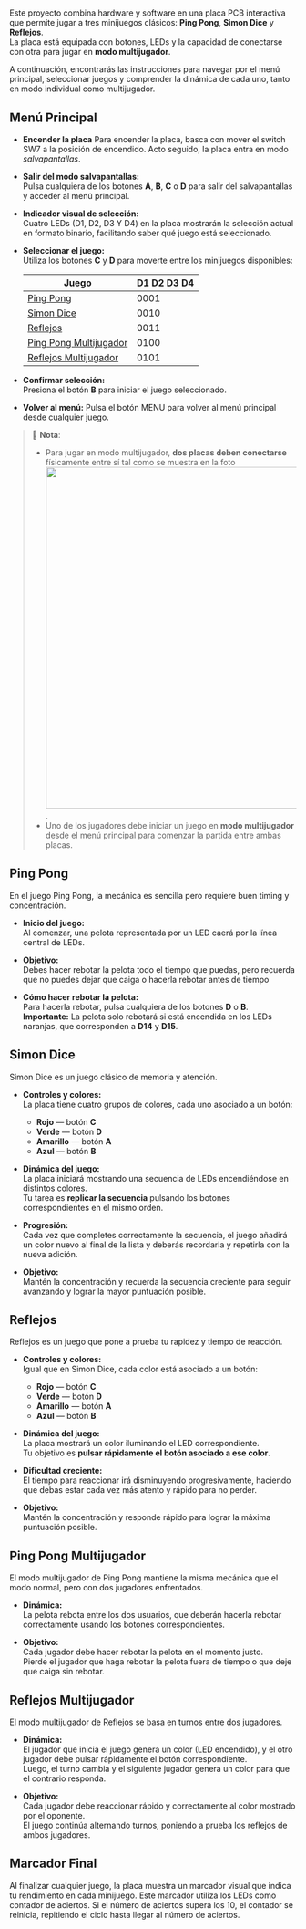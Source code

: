 # 

Este proyecto combina hardware y software en una placa PCB interactiva que permite jugar a tres minijuegos clásicos: **Ping Pong**, **Simon Dice** y **Reflejos**.  
La placa está equipada con botones, LEDs y la capacidad de conectarse con otra para jugar en **modo multijugador**.

A continuación, encontrarás las instrucciones para navegar por el menú principal, seleccionar juegos y comprender la dinámica de cada uno, tanto en modo individual como multijugador.

## Menú Principal

- **Encender la placa**
  Para encender la placa, basca con mover el switch SW7 a la posición de encendido. Acto seguido, la placa entra en modo *salvapantallas*.

- **Salir del modo salvapantallas:**  
  Pulsa cualquiera de los botones **A**, **B**, **C** o **D** para salir del salvapantallas y acceder al menú principal.

- **Indicador visual de selección:**  
  Cuatro LEDs (D1, D2, D3 Y D4) en la placa mostrarán la selección actual en formato binario, facilitando saber qué juego está seleccionado.

- **Seleccionar el juego:**  
  Utiliza los botones **C** y **D** para moverte entre los minijuegos disponibles:
  
  | Juego                                             | D1 D2 D3 D4 |
  | ------------------------------------------------- | ----------- |
  | [Ping Pong](#ping-pong)                           | 0001        |
  | [Simon Dice](#simon-dice)                         | 0010        |
  | [Reflejos](#reflejos)                             | 0011        |
  | [Ping Pong Multijugador](#ping-pong-multijugador) | 0100        |
  | [Reflejos Multijugador](#reflejos-multijugador)   | 0101        |

- **Confirmar selección:**  
  Presiona el botón **B** para iniciar el juego seleccionado.

- **Volver al menú:**
  Pulsa el botón MENU para volver al menú principal desde cualquier juego. 

> :memo: **Nota**:
> 
> - Para jugar en modo multijugador, **dos placas deben conectarse** físicamente entre sí tal como se muestra en la foto 
>   <img title="" src="images/multi.jpg" alt="" width="600">.
> - Uno de los jugadores debe iniciar un juego en **modo multijugador** desde el menú principal para comenzar la partida entre ambas placas.

## Ping Pong

En el juego Ping Pong, la mecánica es sencilla pero requiere buen timing y concentración.

- **Inicio del juego:**  
  Al comenzar, una pelota representada por un LED caerá por la línea central de LEDs.

- **Objetivo:**  
  Debes hacer rebotar la pelota todo el tiempo que puedas, pero recuerda que no puedes dejar que caiga o hacerla rebotar antes de tiempo

- **Cómo hacer rebotar la pelota:**  
  Para hacerla rebotar, pulsa cualquiera de los botones **D** o **B**.  
  **Importante:** La pelota solo rebotará si está encendida en los LEDs naranjas, que corresponden a **D14** y **D15**.

## Simon Dice

Simon Dice es un juego clásico de memoria y atención.

- **Controles y colores:**  
  La placa tiene cuatro grupos de colores, cada uno asociado a un botón:
  
  - **Rojo** — botón **C**
  - **Verde** — botón **D**
  - **Amarillo** — botón **A**
  - **Azul** — botón **B**

- **Dinámica del juego:**  
  La placa iniciará mostrando una secuencia de LEDs encendiéndose en distintos colores.  
  Tu tarea es **replicar la secuencia** pulsando los botones correspondientes en el mismo orden.

- **Progresión:**  
  Cada vez que completes correctamente la secuencia, el juego añadirá un color nuevo al final de la lista y deberás recordarla y repetirla con la nueva adición.

- **Objetivo:**  
  Mantén la concentración y recuerda la secuencia creciente para seguir avanzando y lograr la mayor puntuación posible.

## Reflejos

Reflejos es un juego que pone a prueba tu rapidez y tiempo de reacción.

- **Controles y colores:**  
  Igual que en Simon Dice, cada color está asociado a un botón:
  
  - **Rojo** — botón **C**
  - **Verde** — botón **D**
  - **Amarillo** — botón **A**
  - **Azul** — botón **B**

- **Dinámica del juego:**  
  La placa mostrará un color iluminando el LED correspondiente.  
  Tu objetivo es **pulsar rápidamente el botón asociado a ese color**.

- **Dificultad creciente:**  
  El tiempo para reaccionar irá disminuyendo progresivamente, haciendo que debas estar cada vez más atento y rápido para no perder.

- **Objetivo:**  
  Mantén la concentración y responde rápido para lograr la máxima puntuación posible.

## Ping Pong Multijugador

El modo multijugador de Ping Pong mantiene la misma mecánica que el modo normal, pero con dos jugadores enfrentados.

- **Dinámica:**  
  La pelota rebota entre los dos usuarios, que deberán hacerla rebotar correctamente usando los botones correspondientes.

- **Objetivo:**  
  Cada jugador debe hacer rebotar la pelota en el momento justo.  
  Pierde el jugador que haga rebotar la pelota fuera de tiempo o que deje que caiga sin rebotar.

## Reflejos Multijugador

El modo multijugador de Reflejos se basa en turnos entre dos jugadores.

- **Dinámica:**  
  El jugador que inicia el juego genera un color (LED encendido), y el otro jugador debe pulsar rápidamente el botón correspondiente.  
  Luego, el turno cambia y el siguiente jugador genera un color para que el contrario responda.

- **Objetivo:**  
  Cada jugador debe reaccionar rápido y correctamente al color mostrado por el oponente.  
  El juego continúa alternando turnos, poniendo a prueba los reflejos de ambos jugadores.

## Marcador Final

Al finalizar cualquier juego, la placa muestra un marcador visual que indica tu rendimiento en cada minijuego. Este marcador utiliza los LEDs como contador de aciertos. Si el número de aciertos supera los 10, el contador se reinicia, repitiendo el ciclo hasta llegar al número de aciertos.

